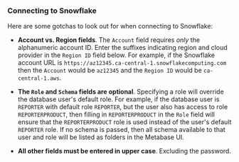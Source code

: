 ### Connecting to Snowflake

Here are some gotchas to look out for when connecting to Snowflake:

- **Account vs. Region fields**. The `Account` field requires _only_ the alphanumeric account ID. Enter the suffixes indicating region and cloud provider in the `Region ID` field below. For example, if the Snowflake account URL is `https://az12345.ca-central-1.snowflakecomputing.com` then the `Account` would be `az12345` and the `Region ID` would be `ca-central-1.aws`. 

- **The `Role` and `Schema` fields are optional**. Specifying a role will override the database user's default role. For example, if the database user is `REPORTER` with default role `REPORTER`, but the user also has access to role `REPORTERPRODUCT`, then filling in `REPORTERPRODUCT` in the `Role` field will ensure that the `REPORTERPRODUCT` role is used instead of the user's default `REPORTER` role. If no schema is passed, then all schema available to that user and role will be listed as folders in the Metabase UI.

- **All other fields must be entered in upper case**. Excluding the password.
